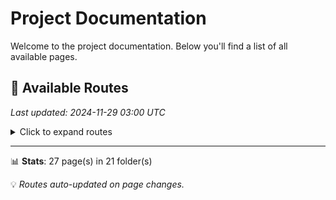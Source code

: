 # Project Documentation

Welcome to the project documentation. Below you'll find a list of all available pages.
















## 📄 Available Routes

*Last updated: 2024-11-29 03:00 UTC*

<details>
<summary>Click to expand routes</summary>

Browse through our available pages:


### 📁 pertemuan-7/tugas-1

- [🏠 pertemuan-7/tugas-1](https://nf.kita.blue/pertemuan-7/tugas-1)

### 📁 pertemuan-7/praktikum/p-1

- [🏠 pertemuan-7/praktikum/p-1](https://nf.kita.blue/pertemuan-7/praktikum/p-1)

### 📁 pertemuan-7/praktikum/p-2

- [🏠 pertemuan-7/praktikum/p-2](https://nf.kita.blue/pertemuan-7/praktikum/p-2)

### 📁 pertemuan-5/alpukat

- [🏠 pertemuan-5/alpukat](https://nf.kita.blue/pertemuan-5/alpukat)

### 📁 pertemuan-5/praktikum

- [📄 Alpukat](https://nf.kita.blue/pertemuan-5/praktikum/alpukat)

### 📁 pertemuan-5/burung

- [🏠 pertemuan-5/burung](https://nf.kita.blue/pertemuan-5/burung)

### 📁 pertemuan-4/cv

- [🏠 pertemuan-4/cv](https://nf.kita.blue/pertemuan-4/cv)

### 📁 pertemuan-4/praktikum

- [🏠 pertemuan-4/praktikum](https://nf.kita.blue/pertemuan-4/praktikum)
- [📄 Footer](https://nf.kita.blue/pertemuan-4/praktikum/footer)
- [📄 Header](https://nf.kita.blue/pertemuan-4/praktikum/header)
- [📄 Menu](https://nf.kita.blue/pertemuan-4/praktikum/menu)

### 📁 pertemuan-8-uts

- [🏠 pertemuan-8-uts](https://nf.kita.blue/pertemuan-8-uts)

### 📁 pertemuan-9/praktikum/p-3

- [🏠 pertemuan-9/praktikum/p-3](https://nf.kita.blue/pertemuan-9/praktikum/p-3)

### 📁 pertemuan-9/praktikum/p-4

- [🏠 pertemuan-9/praktikum/p-4](https://nf.kita.blue/pertemuan-9/praktikum/p-4)

### 📁 pertemuan-9/praktikum/p-1

- [🏠 pertemuan-9/praktikum/p-1](https://nf.kita.blue/pertemuan-9/praktikum/p-1)

### 📁 pertemuan-9/praktikum/p-2

- [🏠 pertemuan-9/praktikum/p-2](https://nf.kita.blue/pertemuan-9/praktikum/p-2)

### 📁 pertemuan-3/pemesanan-barang

- [📄 Order](https://nf.kita.blue/pertemuan-3/pemesanan-barang/order)
- [🏠 pertemuan-3/pemesanan-barang](https://nf.kita.blue/pertemuan-3/pemesanan-barang)

### 📁 pertemuan-3/praktikum

- [📄 Order](https://nf.kita.blue/pertemuan-3/praktikum/order)
- [🏠 pertemuan-3/praktikum](https://nf.kita.blue/pertemuan-3/praktikum)

### 📁 pertemuan-2/cv

- [🏠 pertemuan-2/cv](https://nf.kita.blue/pertemuan-2/cv)

### 📁 pertemuan-2/praktikum

- [🏠 pertemuan-2/praktikum](https://nf.kita.blue/pertemuan-2/praktikum)

### 📁 pertemuan-2/e-commerce

- [🏠 pertemuan-2/e-commerce](https://nf.kita.blue/pertemuan-2/e-commerce)

### 📁 pertemuan-6/tugas-2

- [🏠 pertemuan-6/tugas-2](https://nf.kita.blue/pertemuan-6/tugas-2)

### 📁 pertemuan-6/tugas-1

- [🏠 pertemuan-6/tugas-1](https://nf.kita.blue/pertemuan-6/tugas-1)

### 📁 pertemuan-6/praktikum

- [📄 Cssbox1](https://nf.kita.blue/pertemuan-6/praktikum/cssbox1)
- [📄 Cssbox2](https://nf.kita.blue/pertemuan-6/praktikum/cssbox2)

</details>

---

📊 **Stats**: 27 page(s) in 21 folder(s)

💡 *Routes auto-updated on page changes.*
